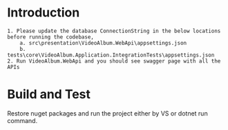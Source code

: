 # Introduction 
	1. Please update the database ConnectionString in the below locations before running the codebase,
		a. src\presentation\VideoAlbum.WebApi\appsettings.json
		b. tests\core\VideoAlbum.Application.IntegrationTests\appsettings.json
	2. Run VideoAlbum.WebApi and you should see swagger page with all the APIs

# Build and Test
Restore nuget packages and run the project either by VS or dotnet run command.

